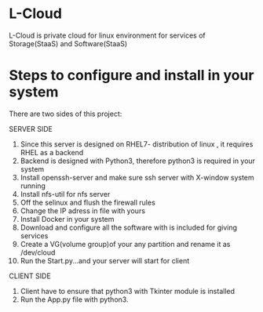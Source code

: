 # L-Cloud
L-Cloud is private cloud for linux environment for services of Storage(StaaS) and Software(StaaS)


# Steps to configure and install in your system
There are two sides of this project:

SERVER SIDE
1. Since this server is designed on RHEL7- distribution of linux , it requires RHEL as
a backend
2. Backend is designed with Python3, therefore python3 is required in your system
3. Install openssh-server and make sure ssh server with X-window system running
4. Install nfs-util for nfs server
5. Off the selinux and flush the firewall rules
6. Change the IP adress in file with yours
7. Install Docker in your system
8. Download and configure all the software with is included for giving services 
9. Create a VG(volume group)of your any partition and rename it as /dev/cloud
10. Run the Start.py...and your server will start for client


CLIENT SIDE
1. Client have to ensure that python3 with Tkinter module is installed
2. Run the App.py file with python3.
